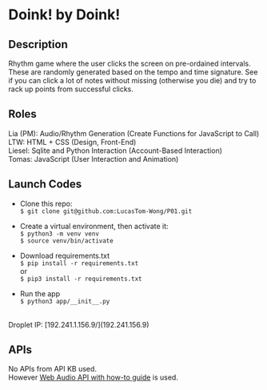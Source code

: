 # Doink! by Doink!

## Description
Rhythm game where the user clicks the screen on pre-ordained intervals. These are randomly generated based on the tempo and time signature. See if you can click a lot of notes without missing (otherwise you die) and try to rack up points from successful clicks.

## Roles
Lia (PM): Audio/Rhythm Generation (Create Functions for JavaScript to Call)  
LTW:  HTML + CSS (Design, Front-End)  
Liesel: Sqlite and Python Interaction (Account-Based Interaction)  
Tomas:  JavaScript (User Interaction and Animation)  

## Launch Codes
* Clone this repo:  
` $ git clone git@github.com:LucasTom-Wong/P01.git `

* Create a virtual environment, then activate it:  
`$ python3 -m venv venv`  
`$ source venv/bin/activate`

* Download requirements.txt <br>
`$ pip install -r requirements.txt ` <br>
or <br>
`$ pip3 install -r requirements.txt `

* Run the app  
`$ python3 app/__init__.py`

<br>
Droplet IP: [192.241.1.156.9/](192.241.156.9)

## APIs
No APIs from API KB used.  
However [Web Audio API with how-to guide](https://github.com/stuy-softdev/notes-and-code/blob/main/how-to/howto_use-web-audio-api.md) is used.
